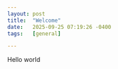 ```yaml
---
layout: post
title:  "Welcome"
date:   2025-09-25 07:19:26 -0400
tags:   [general]

---
```


Hello world